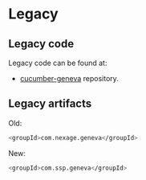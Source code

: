 # Legacy

## Legacy code

Legacy code can be found at:

- [cucumber-geneva](https://git.ouryahoo.com/MX/cucumber-geneva) repository.

## Legacy artifacts

Old:

```sh
<groupId>com.nexage.geneva</groupId>
```

New:

```sh
<groupId>com.ssp.geneva</groupId>
```
